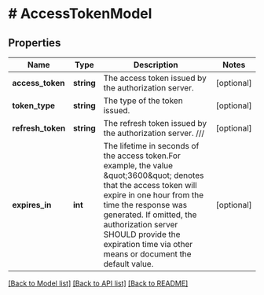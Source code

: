 # # AccessTokenModel

## Properties

Name | Type | Description | Notes
------------ | ------------- | ------------- | -------------
**access_token** | **string** | The access token issued by the authorization server. | [optional]
**token_type** | **string** | The type of the token issued. | [optional]
**refresh_token** | **string** | The refresh token issued by the authorization server.  /// | [optional]
**expires_in** | **int** | The lifetime in seconds of the access token.For  example, the value \&quot;3600\&quot; denotes that the access token will  expire in one hour from the time the response was generated.  If omitted, the authorization server SHOULD provide the  expiration time via other means or document the default value. | [optional]

[[Back to Model list]](../../README.md#models) [[Back to API list]](../../README.md#endpoints) [[Back to README]](../../README.md)
